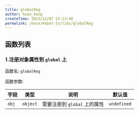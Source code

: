 ```yaml
---
title: globalReg
author: huan_kong
createTime: 2023/12/07 22:13:48
permalink: /note/kkbot-ts/libs/globalReg
---
```


## 函数列表

### 1.注册对象属性到 `global` 上

函数名: `globalReg`

函数参数:

| 字段  | 类型     | 说明                         | 默认值      |
| ----- | -------- | ---------------------------- | ----------- |
| `obj` | `object` | 需要注册到 `global` 上的属性 | `undefined` |
